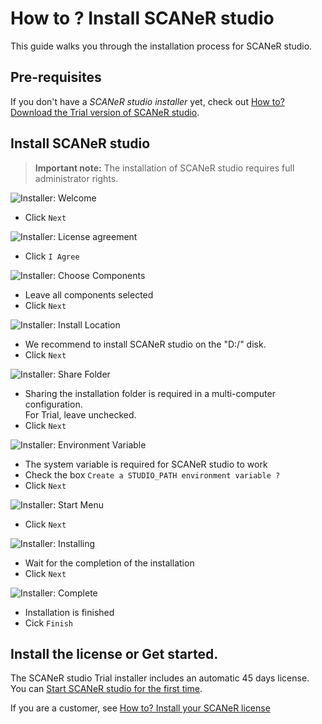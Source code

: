 # How to ? Install SCANeR studio

This guide walks you through the installation process for SCANeR studio.

## Pre-requisites

If you don't have a *SCANeR studio installer* yet, check out [How to? Download the Trial version of SCANeR studio](../HT_Download_Trial_SCANeR/HT_Install_Trial_SCANeR.md).

## Install SCANeR studio
>**Important note:**
>The installation of SCANeR studio requires full administrator rights.


![Installer: Welcome](./assets/i1.PNG)
* Click ```Next```

![Installer: License agreement](./assets/i2.PNG)
* Click ```I Agree```

![Installer: Choose Components](./assets/i3.PNG)
* Leave all components selected
* Click ```Next```

![Installer: Install Location](./assets/i4.PNG)
* We recommend to install SCANeR studio on the "D:/" disk.
* Click ```Next```

![Installer: Share Folder](./assets/i5b.png)
* Sharing the installation folder is required in a multi-computer configuration.  
  For Trial, leave unchecked.
* Click ```Next```

![Installer: Environment Variable](./assets/i6.PNG)
* The system variable is required for SCANeR studio to work
* Check the box ```Create a STUDIO_PATH environment variable ?```
* Click ```Next```

![Installer: Start Menu](./assets/i7.PNG)
* Click ```Next```

![Installer: Installing](./assets/i8.PNG)
* Wait for the completion of the installation
* Click ```Next```

![Installer: Complete](./assets/i9.PNG)
* Installation is finished
* Cick ```Finish```

## Install the license or Get started.

The SCANeR studio Trial installer includes an automatic 45 days license. You can [Start SCANeR studio for the first time](../HT_FirstLaunch/HT_FirstLaunch.html).

If you are a customer, see [How to? Install your SCANeR license](../HT_Install_SCANeR_license/Install_SCANeR_license.md)

